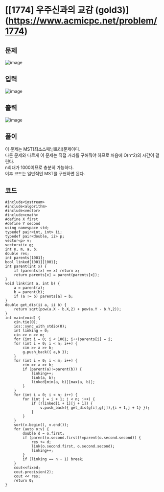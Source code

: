 # [[1774] 우주신과의 교감 (gold3)] (https://www.acmicpc.net/problem/1774)
## 문제
![image](https://github.com/daehan-86/baekjoon_study_with_cpp/assets/78295295/375b93d9-c1c9-49d8-b2b6-8fb66c6929bf)

## 입력
![image](https://github.com/daehan-86/baekjoon_study_with_cpp/assets/78295295/2f7d714b-2bd2-4a60-afdf-bc5c69a2a40f)

## 출력
![image](https://github.com/daehan-86/baekjoon_study_with_cpp/assets/78295295/7c1bb784-b753-4888-9220-0be864b0eb1a)

## 풀이
이 문제는 MST(최소스패닝트리)문제이다.  
다른 문제와 다르게 이 문제는 직접 거리를 구해줘야 하므로 처음에 O(n^2)의 시간이 걸린다.  
n최대가 1000이므로 충분히 가능하다.  
이후 코드는 일반적인 MST를 구현하면 된다.
## 코드
```
#include<iostream>
#include<algorithm>
#include<vector>
#include<cmath>
#define X first
#define Y second
using namespace std;
typedef pair<int, int> ii;
typedef pair<double, ii> p;
vector<p> v;
vector<ii> g;
int n, m, a, b;
double res;
int parents[1001];
bool linked[1001][1001];
int parent(int x) {
	if (parents[x] == x) return x;
	return parents[x] = parent(parents[x]);
}
void link(int a, int b) {
	a = parent(a);
	b = parent(b);
	if (a != b) parents[a] = b;
}
double get_dis(ii a, ii b) {
	return sqrt(pow(a.X - b.X,2) + pow(a.Y - b.Y,2));
}
int main(void) {
	cin.tie(0);
	ios::sync_with_stdio(0);
	int linking = 0;
	cin >> n >> m;
	for (int i = 0; i < 1001; i++)parents[i] = i;
	for (int i = 0; i < n; i++) {
		cin >> a >> b;
		g.push_back({ a,b });
	}
	for (int i = 0; i < m; i++) {
		cin >> a >> b;
		if (parent(a)!=parent(b)) {
			linking++;
			link(a, b);
			linked[min(a, b)][max(a, b)];
		}
	}
	for (int i = 0; i < n; i++) {
		for (int j = i + 1; j < n; j++) {
			if (!linked[i + 1][j + 1]) {
				v.push_back({ get_dis(g[i],g[j]),{i + 1,j + 1} });
			}
		}
	}
	sort(v.begin(), v.end());
	for (auto o:v) {
		double d = o.first;
		if (parent(o.second.first)!=parent(o.second.second)) {
			res += d;
			link(o.second.first, o.second.second);
			linking++;
		}
		if (linking == n - 1) break;
	}
	cout<<fixed;
	cout.precision(2);
	cout << res;
	return 0;
}
```
